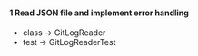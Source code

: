 #### 1  Read JSON file and implement error handling
* class -> GitLogReader
* test -> GitLogReaderTest